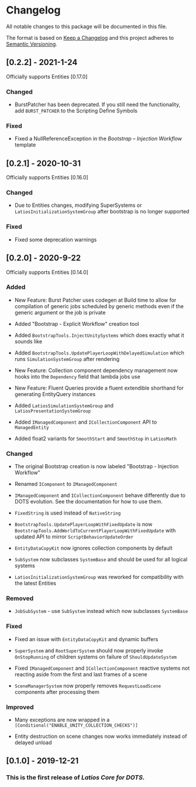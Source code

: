 # Changelog

All notable changes to this package will be documented in this file.

The format is based on [Keep a Changelog](http://keepachangelog.com/en/1.0.0/)
and this project adheres to [Semantic
Versioning](http://semver.org/spec/v2.0.0.html).

## [0.2.2] - 2021-1-24

Officially supports Entities [0.17.0]

### Changed

-   BurstPatcher has been deprecated. If you still need the functionality, add
    `BURST_PATCHER` to the Scripting Define Symbols

### Fixed

-   Fixed a NullReferenceException in the *Bootstrap – Injection Workflow*
    template

## [0.2.1] - 2020-10-31

Officially supports Entities [0.16.0]

### Changed

-   Due to Entities changes, modifying SuperSystems or
    `LatiosInitializationSystemGroup` after bootstrap is no longer supported

### Fixed

-   Fixed some deprecation warnings

## [0.2.0] - 2020-9-22

Officially supports Entities [0.14.0]

### Added

-   New Feature: Burst Patcher uses codegen at Build time to allow for
    compilation of generic jobs scheduled by generic methods even if the generic
    argument or the job is private

-   Added "Bootstrap - Explicit Workflow" creation tool

-   Added `BootstrapTools.InjectUnitySystems` which does exactly what it sounds
    like

-   Added `BootstrapTools.UpdatePlayerLoopWithDelayedSimulation` which runs
    `SimulationSystemGroup` after rendering

-   New Feature: Collection component dependency management now hooks into the
    `Dependency` field that lambda jobs use

-   New Feature: Fluent Queries provide a fluent extendible shorthand for
    generating EntityQuery instances

-   Added `LatiosSimulationSystemGroup` and `LatiosPresentationSystemGroup`

-   Added `IManagedComponent` and `ICollectionComponent` API to `ManagedEntity`

-   Added float2 variants for `SmoothStart` and `SmoothStop` in `LatiosMath`

### Changed

-   The original Bootstrap creation is now labeled "Bootstrap - Injection
    Workflow"

-   Renamed `IComponent` to `IManagedComponent`

-   `IManagedComponent` and `ICollectionComponent` behave differently due to
    DOTS evolution. See the documentation for how to use them.

-   `FixedString` is used instead of `NativeString`

-   `BootstrapTools.UpdatePlayerLoopWithFixedUpdate` is now
    `BootstrapTools.AddWorldToCurrentPlayerLoopWithFixedUpdate` with updated API
    to mirror `ScriptBehaviorUpdateOrder`

-   `EntityDataCopyKit` now ignores collection components by default

-   `SubSystem` now subclasses `SystemBase` and should be used for all logical
    systems

-   `LatiosInitializationSystemGroup` was reworked for compatibility with the
    latest Entities

### Removed

-   `JobSubSystem` - use `SubSystem` instead which now subclasses `SystemBase`

### Fixed

-   Fixed an issue with `EntityDataCopyKit` and dynamic buffers

-   `SuperSystem` and `RootSuperSystem` should now properly invoke
    `OnStopRunning` of children systems on failure of `ShouldUpdateSystem`

-   Fixed `IManagedComponent` and `ICollectionComponent` reactive systems not
    reacting aside from the first and last frames of a scene

-   `SceneManagerSystem` now properly removes `RequestLoadScene` components
    after processing them

### Improved

-   Many exceptions are now wrapped in a
    `[Conditional("ENABLE_UNITY_COLLECTION_CHECKS")]`

-   Entity destruction on scene changes now works immediately instead of delayed
    unload

## [0.1.0] - 2019-12-21

### This is the first release of *Latios Core for DOTS*.
